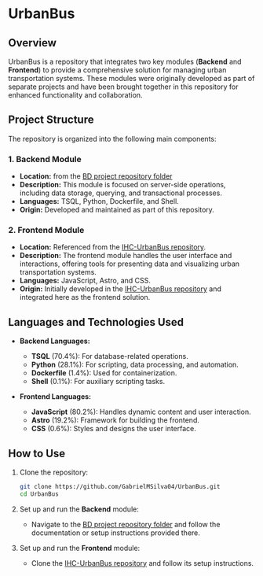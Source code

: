 # UrbanBus

## Overview

UrbanBus is a repository that integrates two key modules (**Backend** and **Frontend**) to provide a comprehensive solution for managing urban transportation systems. These modules were originally developed as part of separate projects and have been brought together in this repository for enhanced functionality and collaboration.

## Project Structure

The repository is organized into the following main components:

### 1. **Backend Module**
- **Location:** from the [BD project repository folder](https://github.com/GabrielMSilva04/BD_2024/tree/main/Projeto)
- **Description:** This module is focused on server-side operations, including data storage, querying, and transactional processes.  
- **Languages:** TSQL, Python, Dockerfile, and Shell.  
- **Origin:** Developed and maintained as part of this repository.

### 2. **Frontend Module**
- **Location:** Referenced from the [IHC-UrbanBus repository](https://github.com/martimsantos31/IHC-UrbanBus).
- **Description:** The frontend module handles the user interface and interactions, offering tools for presenting data and visualizing urban transportation systems.  
- **Languages:** JavaScript, Astro, and CSS.  
- **Origin:** Initially developed in the [IHC-UrbanBus repository](https://github.com/martimsantos31/IHC-UrbanBus) and integrated here as the frontend solution.

## Languages and Technologies Used

- **Backend Languages:**
  - **TSQL** (70.4%): For database-related operations.
  - **Python** (28.1%): For scripting, data processing, and automation.
  - **Dockerfile** (1.4%): Used for containerization.
  - **Shell** (0.1%): For auxiliary scripting tasks.

- **Frontend Languages:**
  - **JavaScript** (80.2%): Handles dynamic content and user interaction.
  - **Astro** (19.2%): Framework for building the frontend.
  - **CSS** (0.6%): Styles and designs the user interface.

## How to Use

1. Clone the repository:
   ```bash
   git clone https://github.com/GabrielMSilva04/UrbanBus.git
   cd UrbanBus
   ```

2. Set up and run the **Backend** module:
   - Navigate to the [BD project repository folder](https://github.com/GabrielMSilva04/BD_2024/tree/main/Projeto) and follow the documentation or setup instructions provided there.

3. Set up and run the **Frontend** module:
   - Clone the [IHC-UrbanBus repository](https://github.com/martimsantos31/IHC-UrbanBus) and follow its setup instructions.
